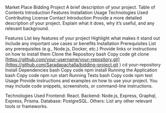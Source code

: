 Market Place Bidding Project
A brief description of your project.
Table of Contents
Introduction
Features
Installation
Usage
Technologies Used
Contributing
License
Contact
Introduction
Provide a more detailed description of your project. Explain what it does, why it’s useful, and any relevant background.

Features
List key features of your project
Highlight what makes it stand out
Include any important use cases or benefits
Installation
Prerequisites
List any prerequisites (e.g., Node.js, Docker, etc.)
Provide links or instructions on how to install them
Clone the Repository
bash
Copy code
git clone [https://github.com/your-username/your-repository.git](https://github.com/Saradapachalla/bidding-project.git )
cd your-repository
Install Dependencies
bash
Copy code
npm install
Running the Application
bash
Copy code
npm run start
Running Tests
bash
Copy code
npm test
Usage
Provide instructions and examples on how to use your project. You may include code snippets, screenshots, or command-line instructions.

Technologies Used
Frontend: React.
Backend: Node.js, Express, Graphql, Express, Prisma.
Database: PostgreSQL.
Others: List any other relevant tools or frameworks.

